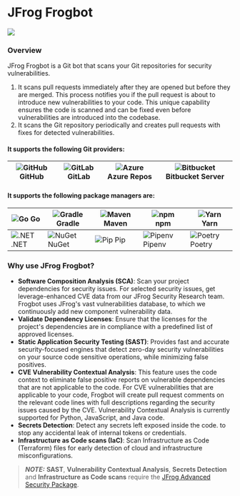 # JFrog Frogbot

![](https://raw.github.com/jfrog/frogbot/master/images/frogbot-intro.png)

### Overview

JFrog Frogbot is a Git bot that scans your Git repositories for security vulnerabilities.

1. It scans pull requests immediately after they are opened but before they are merged. This process notifies you if the pull request is about to introduce new vulnerabilities to your code. This unique capability ensures the code is scanned and can be fixed even before vulnerabilities are introduced into the codebase.
2. It scans the Git repository periodically and creates pull requests with fixes for detected vulnerabilities.

#### It supports the following Git providers:

| ![GitHub](https://raw.githubusercontent.com/jfrog/frogbot/master/images/github-icon.png) GitHub | ![GitLab](https://raw.githubusercontent.com/jfrog/frogbot/master/images/gitlab-icon.png) GitLab | ![Azure](https://raw.githubusercontent.com/jfrog/frogbot/master/images/azure-devops-icon.png) Azure Repos | ![Bitbucket](https://raw.githubusercontent.com/jfrog/frogbot/master/images/bitbucket-icon.png) Bitbucket Server |
| ----------------------------------------------------------------------------------------------- | ----------------------------------------------------------------------------------------------- | --------------------------------------------------------------------------------------------------------- | --------------------------------------------------------------------------------------------------------------- |

#### It supports the following package managers are:

| ![Go](https://raw.githubusercontent.com/jfrog/frogbot/master/images/go-icon.png) Go         | ![Gradle](https://raw.githubusercontent.com/jfrog/frogbot/master/images/gradle-icon.png) Gradle | ![Maven](https://raw.githubusercontent.com/jfrog/frogbot/master/images/maven-icon.png) Maven | ![npm](https://raw.githubusercontent.com/jfrog/frogbot/master/images/npm-icon.png) npm       | ![Yarn](https://raw.githubusercontent.com/jfrog/frogbot/master/images/yarn-icon.png) Yarn       |
| ------------------------------------------------------------------------------------------- | ----------------------------------------------------------------------------------------------- | -------------------------------------------------------------------------------------------- | -------------------------------------------------------------------------------------------- | ----------------------------------------------------------------------------------------------- |
| ![.NET](https://raw.githubusercontent.com/jfrog/frogbot/master/images/dotnet-icon.png) .NET | ![NuGet](https://raw.githubusercontent.com/jfrog/frogbot/master/images/nuget-icon.png) NuGet    | ![Pip](https://raw.githubusercontent.com/jfrog/frogbot/master/images/pip-icon.png) Pip       | ![Pipenv](https://raw.githubusercontent.com/jfrog/frogbot/master/images/pip-icon.png) Pipenv | ![Poetry](https://raw.githubusercontent.com/jfrog/frogbot/master/images/poetry-icon.png) Poetry |

### Why use JFrog Frogbot?

* **Software Composition Analysis (SCA)**: Scan your project dependencies for security issues. For selected security issues, get leverage-enhanced CVE data from our JFrog Security Research team. Frogbot uses JFrog's vast vulnerabilities database, to which we continuously add new component vulnerability data.&#x20;
* **Validate Dependency Licenses**: Ensure that the licenses for the project's dependencies are in compliance with a predefined list of approved licenses.
* **Static Application Security Testing (SAST)**: Provides fast and accurate security-focused engines that detect zero-day security vulnerabilities on your source code sensitive operations, while minimizing false positives.
* **CVE Vulnerability Contextual Analysis**: This feature uses the code context to eliminate false positive reports on vulnerable dependencies that are not applicable to the code. For CVE vulnerabilities that are applicable to your code, Frogbot will create pull request comments on the relevant code lines with full descriptions regarding the security issues caused by the CVE. Vulnerability Contextual Analysis is currently supported for Python, JavaScript, and Java code.
* **Secrets Detection**: Detect any secrets left exposed inside the code. to stop any accidental leak of internal tokens or credentials.
* **Infrastructure as Code scans (IaC)**: Scan Infrastructure as Code (Terraform) files for early detection of cloud and infrastructure misconfigurations.

> _**NOTE:**_ **SAST**, **Vulnerability Contextual Analysis**, **Secrets Detection** and **Infrastructure as Code scans** require the [JFrog Advanced Security Package](https://jfrog.com/xray/).
